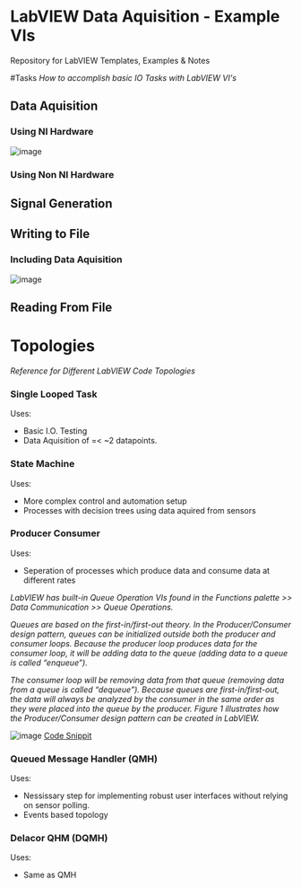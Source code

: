 # LabVIEW Data Aquisition - Example VIs
Repository for LabVIEW Templates, Examples &amp; Notes

#Tasks
_How to accomplish basic IO Tasks with LabVIEW VI's_

## Data Aquisition
### Using NI Hardware
![image](https://user-images.githubusercontent.com/97303986/194306769-392716a5-fabf-4ded-ae17-2e05306cdc13.png)

### Using Non NI Hardware

## Signal Generation


## Writing to File
### Including Data Aquisition
![image](https://user-images.githubusercontent.com/97303986/194360677-766b887f-db46-428a-b47b-8f9b2afa268f.png)


## Reading From File



# Topologies
_Reference for Different LabVIEW Code Topologies_

### Single Looped Task
Uses:
- Basic I.O. Testing
- Data Aquisition of =< ~2 datapoints.

### State Machine 
Uses:
- More complex control and automation setup
- Processes with decision trees using data aquired from sensors

### Producer Consumer
Uses:
- Seperation of processes which produce data and consume data at different rates

_LabVIEW has built-in Queue Operation VIs found in the Functions palette >> Data Communication >> Queue Operations._

_Queues are based on the first-in/first-out theory. In the Producer/Consumer design pattern, queues can be initialized outside both the producer and consumer loops. Because the producer loop produces data for the consumer loop, it will be adding data to the queue (adding data to a queue is called “enqueue”)._

_The consumer loop will be removing data from that queue (removing data from a queue is called “dequeue”). Because queues are first-in/first-out, the data will always be analyzed by the consumer in the same order as they were placed into the queue by the producer. Figure 1 illustrates how the Producer/Consumer design pattern can be created in LabVIEW._

![image](https://user-images.githubusercontent.com/97303986/195037373-165fc5dd-34dc-4019-84d6-5642431be564.png)
[Code Snippit]("https://ni.scene7.com/is/image/ni/ProducerConsumer%20Design%20Pattern?scl=1")


### Queued Message Handler (QMH)
Uses:
- Nessissary step for implementing robust user interfaces without relying on sensor polling.
- Events based topology

### Delacor QHM (DQMH)
Uses:
- Same as QMH
